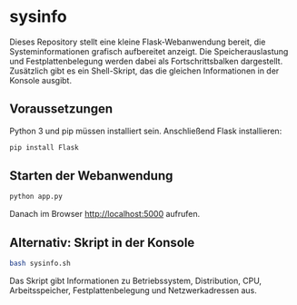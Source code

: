 # sysinfo

Dieses Repository stellt eine kleine Flask-Webanwendung bereit, die Systeminformationen grafisch aufbereitet anzeigt. Die Speicherauslastung und Festplattenbelegung werden dabei als Fortschrittsbalken dargestellt. Zusätzlich gibt es ein Shell-Skript, das die gleichen Informationen in der Konsole ausgibt.

## Voraussetzungen

Python 3 und pip müssen installiert sein. Anschließend Flask installieren:

```bash
pip install Flask
```

## Starten der Webanwendung

```bash
python app.py
```

Danach im Browser <http://localhost:5000> aufrufen.

## Alternativ: Skript in der Konsole

```bash
bash sysinfo.sh
```

Das Skript gibt Informationen zu Betriebssystem, Distribution, CPU, Arbeitsspeicher, Festplattenbelegung und Netzwerkadressen aus.
